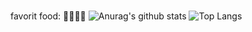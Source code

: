 ### 
favorit food: 🥨🍣🍮🧋
![Anurag's github stats](https://github-readme-stats.vercel.app/api?username=Yunju07)
![Top Langs](https://github-readme-stats.vercel.app/api/top-langs/?username=Yunju07&layout=compact)

<!--
**Yunju07/Yunju07** is a ✨ _special_ ✨ repository because its `README.md` (this file) appears on your GitHub profile.

Here are some ideas to get you started:

- 🔭 I’m currently working on ...
- 🌱 I’m currently learning ...
- 👯 I’m looking to collaborate on ...
- 🤔 I’m looking for help with ...
- 💬 Ask me about ...
- 📫 How to reach me: ...
- 😄 Pronouns: ...
- ⚡ Fun fact: ...
-->
